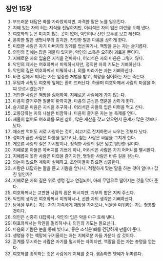 ## 잠언 15장

1. 부드러운 대답은 화를 가라앉히지만, 과격한 말은 노를 일으킨다.
2. 지혜 있는 자의 혀는 지식을 전달하지만, 어리석은 자의 입은 미련을 토해 낸다.
3. 여호와의 눈은 미치지 않는 곳이 없어, 악인이나 선인 모두를 보고 계신다.
4. 온화한 말은 생명나무와 같지만, 잔인한 말은 마음을 상하게 한다.
5. 미련한 사람은 자기 아버지의 징계를 업신여기나, 책망을 듣는 자는 슬기롭다.
6. 의인의 집에는 많은 재물이 있지만, 악인의 소득은 오히려 괴로울 뿐이다.
7. 지혜로운 자의 입술은 지식을 전파하나, 어리석은 자의 마음은 그렇지 않다.
8. 악인의 제사는 여호와께서 미워하시지만, 정직한 자의 기도는 기뻐하신다.
9. 악인의 길은 여호와께서 미워하시나, 의를 따라가는 자는 기뻐하신다.
10. 바른 길에서 떠나는 자는 엄중한 처벌을 받고, 책망을 싫어하는 자는 죽는다.
11. 무덤과 사망도 여호와 앞에는 환히 드러난다. 하물며 여호와께서 사람의 마음을 어찌 모르시겠는가?
12. 거만한 사람은 책망을 싫어하여, 지혜로운 사람에게 가지 않는다.
13. 마음이 즐거우면 얼굴이 환하지만, 마음의 근심은 영혼을 상하게 한다.
14. 슬기로운 마음은 지식을 추구하나, 어리석은 자들의 입은 미련을 먹고 산다.
15. 고통당하는 자의 나날은 비참하나, 마음이 즐거운 자는 늘 축제를 연다.
16. 재물이 없어도 여호와를 모신 삶이, 많은 재산을 갖고 있으면서 문제가 많은 것보다 낫다.
17. 채소만 먹어도 서로 사랑하는 것이, 쇠고기로 잔치하면서 싸우는 것보다 낫다.
18. 성미가 급한 사람은 다툼을 일으키나, 참는 사람은 싸움을 그치게 한다.
19. 게으른 사람의 길은 가시밭이나, 정직한 사람의 길은 넓고 평탄한 길이다.
20. 지혜로운 아들은 아버지를 기쁘게 하나, 어리석은 사람은 자기 어머니를 멸시한다.
21. 지혜롭지 못한 사람은 미련을 즐기지만, 명철한 사람은 바른 길을 걷는다.
22. 의논이 없으면 계획이 실패하고, 조언자들이 많으면 성공한다.
23. 사람은 대답하는 말을 듣고 기쁨을 얻나니, 적절하게 맞는 말을 하는 것이 얼마나 값진 일인가?
24. 지혜로운 자의 길은 위로 생명 길과 연결되어, 아래 무덤으로 떨어지는 것을 막아 준다.
25. 여호와께서는 교만한 사람의 집은 허시지만, 과부의 밭은 지켜 주신다.
26. 악인의 생각은 여호와께서 미워하시나, 선한 자의 생각은 기뻐하신다.
27. 탐욕을 부리는 자는 자기 가족에게 재앙을 가져오나, 뇌물을 미워하는 자는 형통할 것이다.
28. 의인은 신중히 대답하나, 악인의 입은 악을 마구 토해 낸다.
29. 여호와께서는 악인을 멀리하시나, 의인의 기도는 들으신다.
30. 마음의 기쁨은 눈을 통해 빛나고, 좋은 소식은 뼈를 건강하게 만들어 준다.
31. 생명을 주는 책망에 귀기울이는 자는 지혜로운 자들 가운데 살 것이다.
32. 훈계를 무시하는 사람은 자기를 멸시하는 자이지만, 책망을 듣는 자는 총명을 얻는다.
33. 여호와를 경외하는 것은 사람에게 지혜를 준다. 겸손하면 영예가 뒤따른다.
